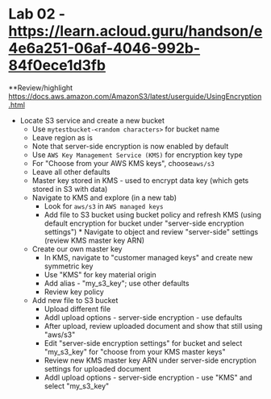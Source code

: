 # Lab 02 - https://learn.acloud.guru/handson/e4e6a251-06af-4046-992b-84f0ece1d3fb

**Review/highlight https://docs.aws.amazon.com/AmazonS3/latest/userguide/UsingEncryption.html

* Locate S3 service and create a new bucket
    - Use `mytestbucket-<random characters>` for bucket name
    - Leave region as is
    - Note that server-side encryption is now enabled by default
    - Use `AWS Key Management Service (KMS)` for encryption key type
    - For "Choose from your AWS KMS keys", choose`aws/s3`
    - Leave all other defaults
    - Master key stored in KMS - used to encrypt data key (which gets stored in S3 with data)
    - Navigate to KMS and explore (in a new tab)
        * Look for `aws/s3` in `AWS managed keys`
        * Add file to S3 bucket using bucket policy and refresh KMS (using default encryption for bucket under "server-side encryption settings") * Navigate to object and review "server-side" settings (review KMS master key ARN)
    - Create our own master key
        * In KMS, navigate to "customer managed keys" and create new symmetric key
        * Use "KMS" for key material origin
        * Add alias - "my_s3_key"; use other defaults
        * Review key policy
    - Add new file to S3 bucket
        * Upload different file
        * Addl upload options - server-side encryption - use defaults
        * After upload, review uploaded document and show that still using "aws/s3"
        * Edit "server-side encryption settings" for bucket and select "my_s3_key" for "choose from your KMS master keys"
        * Review new KMS master key ARN under server-side encryption settings for uploaded document
        * Addl upload options - server-side encryption - use "KMS" and select "my_s3_key"
